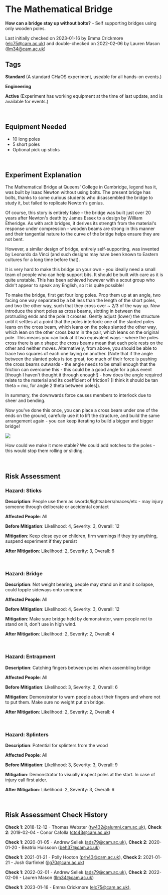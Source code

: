 # The Mathematical Bridge

**How can a bridge stay up without bolts?** - Self supporting bridges using only wooden poles.

Last initially checked on 2023-01-16 by Emma Crickmore (elc75@cam.ac.uk) and double-checked on 2022-02-06 by Lauren Mason (llm34@cam.ac.uk)

## Tags
<!--- Start Tags (DO NOT REMOVE THIS COMMENT) --->

**Standard** (A standard CHaOS experiment, useable for all hands-on events.)

**Engineering**

**Active** (Experiment has working equipment at the time of last update, and is available for events.)
<!--- End Tags (DO NOT REMOVE THIS COMMENT) --->

<br/>

## Equipment Needed 
- 10 long poles
- 5 short poles
- Optional pick up sticks

<br/>

## Experiment Explanation 

The Mathematical Bridge at Queens' College in Cambridge, legend has it, was built by Isaac Newton without using bolts.
The present bridge has bolts, thanks to some curious students who disassembled the bridge to study it, but failed to replicate Newton's genius.

Of course, this story is entirely false - the bridge was built just over 20 years after Newton's death by James Essex to a design by William Etheridge.
As with arch bridges, it derives its strength from the material's response under compression - wooden beams are strong in this manner and their tangential nature to the curve of the bridge helps ensure they are not bent.

However, a similar design of bridge, entirely self-supporting, was invented by Leonardo da Vinci (and such designs may have been known to Eastern cultures for a long time before that).

It is very hard to make this bridge on your own - you ideally need a small team of people who can help support bits.
It should be built with care as it is quite unstable.
This has been achieved however with a scout group who didn't appear to speak any English, so it is quite possible!

To make the bridge, first get four long poles. Prop them up at an angle, two facing one way separated by a bit less than the length of the short poles, and two the other way, such that they cross over ~ 2/3 of the way up. Now introduce the short poles as cross beams, slotting in between the protruding ends and the pole it crosses.
Gently adjust (lower) the structure until it settles at a point that the poles interlock: one of the slanted poles leans on the cross beam, which leans on the poles slanted the other way, which lean on the other cross beam in the pair, which leans on the original pole.
This means you can look at it two equivalent ways - where the poles cross there is an x shape: the cross beams mean that each pole rests on the other and neither moves.
Alternatively, from above, you should be able to trace two squares of each one laying on another.
(Note that if the angle between the slanted poles is too great, too much of their force is pushing the cross beams outwards - the angle needs to be small enough that the friction can overcome this - this could be a good angle for a plus event [though I haven't thought it through enough!] - how does the angle required relate to the material and its coefficient of friction? [I think it should be tan theta = mu, for angle 2 theta between poles]).

In summary, the downwards force causes members to interlock due to sheer and bending.

Now you've done this once, you can place a cross beam under one of the ends on the ground, carefully use it to lift the structure, and build the same arrangement again - you can keep iterating to build a bigger and bigger bridge!

![](https://s3files.core77.com/blog/images/631931_81_65043_umR_uNuyC.jpg)

How could we make it more stable?
We could add notches to the poles - this would stop them rolling or sliding.

<br/>

## Risk Assessment

### **Hazard**: Sticks

**Description**: People use them as swords/lightsabers/maces/etc - may injury someone through deliberate or accidental contact

**Affected People**: All

**Before Mitigation**: Likelihood: 4, Severity: 3, Overall: 12

**Mitigation**: Keep close eye on children, firm warnings if they try anything, suspend experiment if they persist

**After Mitigation**: Likelihood: 2, Severity: 3, Overall: 6

<br/>

### **Hazard**: Bridge

**Description**: Not weight bearing, people may stand on it and it collapse, could topple sideways onto someone

**Affected People**: All

**Before Mitigation**: Likelihood: 4, Severity: 3, Overall: 12

**Mitigation**: Make sure bridge held by demonstrator, warn people not to stand on it, don't use in high wind.

**After Mitigation**: Likelihood: 2, Severity: 2, Overall: 4

<br/>

### **Hazard**: Entrapment

**Description**: Catching fingers between poles when assembling bridge

**Affected People**: All

**Before Mitigation**: Likelihood: 3, Severity: 2, Overall: 6

**Mitigation**: Demonstrator to warn people about their fingers and where not to put them. Make sure no weight put on bridge.

**After Mitigation**: Likelihood: 2, Severity: 2, Overall: 4

<br/>

### **Hazard**: Splinters

**Description**: Potential for splinters from the wood

**Affected People**: All

**Before Mitigation**: Likelihood: 3, Severity: 3, Overall: 9

**Mitigation**: Demonstrator to visually inspect poles at the start. In case of injury call first aider.

**After Mitigation**: Likelihood: 2, Severity: 3, Overall: 6

<br/>

## Risk Assessment Check History 

**Check 1**: 2018-12-12 - Thomas Webster (tw432@alumni.cam.ac.uk), **Check 2**: 2019-02-04 - Conor Cafolla (ctc43@cam.ac.uk)

**Check 1**: 2020-01-05 - Andrew Sellek (ads79@cam.ac.uk), **Check 2**: 2020-01-20 - Beatrix Huissoon (beh37@cam.ac.uk)

**Check 1**: 2021-01-21 - Polly Hooton (prh43@cam.ac.uk), **Check 2**: 2021-01-21 - Josh Garfinkel (jlg70@cam.ac.uk)

**Check 1**: 2022-02-01 - Andrew Sellek (ads79@cam.ac.uk), **Check 2**: 2022-02-06 - Lauren Mason (llm34@cam.ac.uk)

**Check 1**: 2023-01-16 - Emma Crickmore (elc75@cam.ac.uk),
